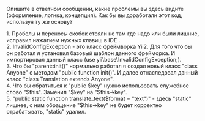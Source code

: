 
<p>Опишите в ответном сообщении, какие проблемы вы здесь видите (оформление, логика, концепция).
    Как бы вы доработали этот код, используя ту же основу?</p>

<p>
    1. Пробелы и переносы скобок стояли не там где надо или были лишние, исправил нажатием нужных клавиш в IDE . <br>
    2. InvalidConfigException - это класс фреймворка Yii2. Для того что бы он работал я установил базовый шаблон
    данного фрейморка. И импортировал данный класс (use yii\base\InvalidConfigException;). <br>
    3. Что бы "parent::init()" нормально работал я создал новый класс "class Anyone" с методом
    "public function init()". И далее отнаследовал данный класс "class Translation extends Anyone". <br>
    4. Что бы обратиться к "public $key" нужно использовать служебное слово "$this".
    Заменил "$key" на "$this->key". <br>
    5. "public static function translate_text($format = "text")" - здесь "static" лишнее, с ним обращение 
    "$this->key" не будет корректно отрабатывать, "static" удалил. <br>
</p>

